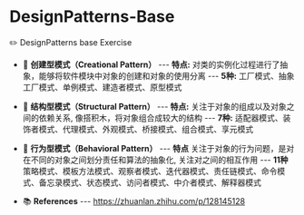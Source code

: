 # DesignPatterns-Base
✏️ DesignPatterns base Exercise


- 🍎 **创建型模式（Creational Pattern）**
--- **特点:** 对类的实例化过程进行了抽象，能够将软件模块中对象的创建和对象的使用分离
--- **5种:**  工厂模式、抽象工厂模式、单例模式、建造者模式、原型模式


- 📐 **结构型模式（Structural Pattern）**
--- **特点:** 关注于对象的组成以及对象之间的依赖关系, 像搭积木，将对象组合成较大的结构
--- **7种:**  适配器模式、装饰者模式、代理模式、外观模式、桥接模式、组合模式、享元模式

- 🏃 **行为型模式（Behavioral Pattern）**
---  **特点** 关注于对象的行为问题，是对在不同的对象之间划分责任和算法的抽象化, 关注对之间的相互作用
--- **11种**  策略模式、模板方法模式、观察者模式、迭代器模式、责任链模式、命令模式、备忘录模式、状态模式、访问者模式、中介者模式、解释器模式


- 📚 **References**
--- https://zhuanlan.zhihu.com/p/128145128